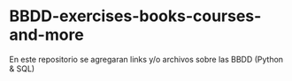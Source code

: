 # BBDD-exercises-books-courses-and-more
En este repositorio se agregaran links y/o archivos sobre las BBDD (Python &amp; SQL)
